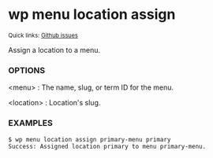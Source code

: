 # wp menu location assign

<small>Quick links: <a href="https://github.com/issues?q=is%3Aopen+label%3Acommand%3Amenu-location-assign+sort%3Aupdated-desc+org%3Awp-cli">Github issues</a></small>

Assign a location to a menu.

### OPTIONS

&lt;menu&gt;
: The name, slug, or term ID for the menu.

&lt;location&gt;
: Location's slug.

### EXAMPLES

    $ wp menu location assign primary-menu primary
    Success: Assigned location primary to menu primary-menu.



